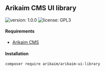 ## Arikaim CMS UI library
![version: 1.0.0](https://img.shields.io/github/release/arikaim/arikaim-ui-library.svg)
![license: GPL3](https://img.shields.io/badge/License-GPLv3-blue.svg)
   

   
#### Requirements 
  * [Arikaim CMS](https://github.com/arikaim/arikaim)



#### Installation

```sh
composer require arikaim/arikaim-ui-library
```
